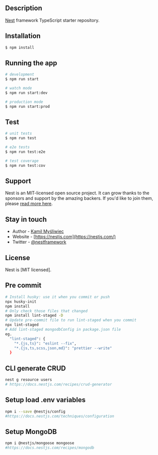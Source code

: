 ## Description

[Nest](https://github.com/nestjs/nest) framework TypeScript starter repository.

## Installation

```bash
$ npm install
```

## Running the app

```bash
# development
$ npm run start

# watch mode
$ npm run start:dev

# production mode
$ npm run start:prod
```

## Test

```bash
# unit tests
$ npm run test

# e2e tests
$ npm run test:e2e

# test coverage
$ npm run test:cov
```

## Support

Nest is an MIT-licensed open source project. It can grow thanks to the sponsors and support by the amazing backers. If you'd like to join them, please [read more here](https://docs.nestjs.com/support).

## Stay in touch

- Author - [Kamil Myśliwiec](https://kamilmysliwiec.com)
- Website - [https://nestjs.com](https://nestjs.com/)
- Twitter - [@nestframework](https://twitter.com/nestframework)

## License

Nest is [MIT licensed].

## Pre commit

```bash
# Install husky: use it when you commit or push
npx husky-init
npm install
# Only check those files that changed
npm install lint-staged -D
# Update pre-commit file to run lint-staged when you commit
npx lint-staged
# Add lint-staged mongodbConfig in package.json file
eg.
  "lint-staged": {
    "*.{js,ts}": "eslint --fix",
    "*.{js,ts,scss,json,md}": "prettier --write"
  }
```

## CLI generate CRUD

```bash
nest g resource users
# https://docs.nestjs.com/recipes/crud-generator
```

## Setup load .env variables

```bash
npm i --save @nestjs/config
#https://docs.nestjs.com/techniques/configuration
```

## Setup MongoDB

```bash
npm i @nestjs/mongoose mongoose
#https://docs.nestjs.com/recipes/mongodb
```
